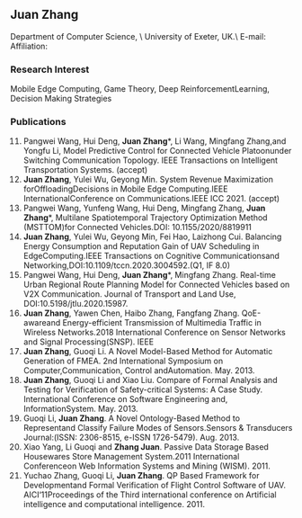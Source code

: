 ## Juan Zhang
Department of Computer Science, \\
University of Exeter, UK.\\
E-mail:
Affiliation:
### Research Interest
Mobile Edge Computing, Game Theory, Deep ReinforcementLearning, Decision Making Strategies

### Publications
11. Pangwei Wang,  Hui Deng, **Juan  Zhang***,  Li Wang,  Mingfang Zhang,and Yongfu Li, Model Predictive Control for Connected Vehicle Platoonunder Switching  Communication  Topology. IEEE Transactions on Intelligent Transportation Systems. (accept)
10. **Juan Zhang**, Yulei Wu, Geyong Min. System Revenue Maximization forOffloadingDecisions in Mobile Edge Computing.IEEE  InternationalConference on Communications.IEEE ICC 2021. (accept)
9. Pangwei Wang, Yunfeng Wang, Hui Deng, Mingfang Zhang, **Juan Zhang***, Multilane Spatiotemporal Trajectory Optimization Method (MSTTOM)for Connected Vehicles.DOI: 10.1155/2020/8819911
8. **Juan Zhang**, Yulei Wu, Geyong Min, Fei Hao, Laizhong Cui.  Balancing Energy Consumption and Reputation  Gain of UAV Scheduling in  EdgeComputing.IEEE  Transactions  on  Cognitive  Communicationsand Networking,DOI:10.1109/tccn.2020.3004592.(Q1, IF 8.0)
7. Pangwei  Wang,  Hui  Deng, **Juan  Zhang***,  Mingfang  Zhang. Real-time Urban Regional Route Planning Model for Connected Vehicles based on V2X Communication. Journal of Transport and Land  Use,  DOI:10.5198/jtlu.2020.15987.
6. **Juan Zhang**, Yawen Chen, Haibo Zhang, Fangfang Zhang. QoE-awareand Energy-efficient Transmission of Multimedia Traffic in Wireless Networks.2018 International Conference on Sensor Networks and Signal Processing(SNSP). IEEE
5. **Juan  Zhang**, Guoqi  Li. A Novel Model-Based  Method  for  Automatic Generation of FMEA. 2nd International Symposium on Computer,Communication, Control andAutomation. May.  2013.
4. **Juan  Zhang**,  Guoqi Li and Xiao Liu. Compare of Formal  Analysis and Testing for Verification of Safety-critical Systems: A Case  Study. International Conference on Software Engineering and, InformationSystem. May. 2013.
3. Guoqi Li, **Juan Zhang**. A Novel Ontology-Based Method to Representand Classify Failure Modes of Sensors.Sensors & Transducers Journal:(ISSN: 2306-8515, e-ISSN 1726-5479). Aug.  2013.
2. Xiao  Yang, Li Guoqi and **Zhang Juan**. Passive Data Storage Based Housewares Store Management System.2011 International Conferenceon Web Information Systems and Mining (WISM). 2011.
1. Yuchao Zhang, Guoqi Li, **Juan Zhang**. QP Based Framework for Developmentand  Formal  Verification of Flight Control Software of UAV. AICI‘11Proceedings of the Third international conference on Artificial intelligence and computational intelligence. 2011.
